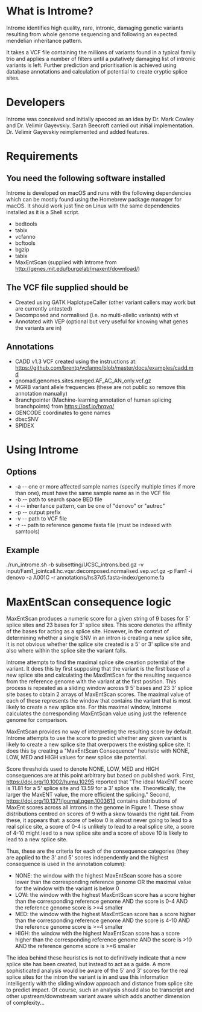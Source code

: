 # What is Introme?

Introme identifies high quality, rare, intronic, damaging genetic variants resulting from whole genome sequencing and following an expected mendelian inheritance pattern.

It takes a VCF file containing the millions of variants found in a typical family trio and applies a number of filters until a putatively damaging list of intronic variants is left. Further prediction and prioritisation is achieved using database annotations and calculation of potential to create cryptic splice sites.

# Developers

Introme was conceived and initially specced as an idea by Dr. Mark Cowley and Dr. Velimir Gayevskiy. Sarah Beecroft carried out initial implementation. Dr. Velimir Gayevskiy reimplemented and added features.

# Requirements

## You need the following software installed

Introme is developed on macOS and runs with the following dependencies which can be mostly found using the Homebrew package manager for macOS. It should work just fine on Linux with the same dependencies installed as it is a Shell script.

* bedtools
* tabix
* vcfanno
* bcftools
* bgzip
* tabix
* MaxEntScan (supplied with Introme from http://genes.mit.edu/burgelab/maxent/download/)

## The VCF file supplied should be

* Created using GATK HaplotypeCaller (other variant callers may work but are currently untested)
* Decomposed and normalised (i.e. no multi-allelic variants) with vt
* Annotated with VEP (optional but very useful for knowing what genes the variants are in)

## Annotations

* CADD v1.3 VCF created using the instructions at: https://github.com/brentp/vcfanno/blob/master/docs/examples/cadd.md
* gnomad.genomes.sites.merged.AF\_AC_AN\_only.vcf.gz
* MGRB variant allele frequencies (these are not public so remove this annotation manually)
* Branchpointer (Machine-learning annotation of human splicing branchpoints) from https://osf.io/hrqvq/
* GENCODE coordinates to gene names
* dbscSNV
* SPIDEX

# Using Introme

## Options

* -a -- one or more affected sample names (specify multiple times if more than one), must have the same sample name as in the VCF file
* -b -- path to search space BED file
* -i -- inheritance pattern, can be one of "denovo" or "autrec"
* -p -- output prefix
* -v -- path to VCF file
* -r -- path to reference genome fasta file (must be indexed with samtools)

## Example

./run\_introme.sh -b subsetting/UCSC\_introns.bed.gz -v input/Fam1_jointcall.hc.vqsr.decomposed.normalised.vep.vcf.gz -p Fam1 -i denovo -a A001C -r annotations/hs37d5.fasta-index/genome.fa

# MaxEntScan consequence logic

MaxEntScan produces a numeric score for a given string of 9 bases for 5' splice sites and 23 bases for 3' splice sites. This score denotes the affinity of the bases for acting as a splice site. However, in the context of determining whether a single SNV in an intron is creating a new splice site, it is not obvious whether the splice site created is a 5' or 3' splice site and also where within the splice site the variant falls.

Introme attempts to find the maximal splice site creation potential of the variant. It does this by first supposing that the variant is the first base of a new splice site and calculating the MaxEntScan for the resulting sequence from the reference genome with the variant at the first position. This process is repeated as a sliding window across 9 5' bases and 23 3' splice site bases to obtain 2 arrays of MaxEntScan scores. The maximal value of each of these represents the window that contains the variant that is most likely to create a new splice site. For this maximal window, Introme calculates the corresponding MaxEntScan value using just the reference genome for comparison.

MaxEntScan provides no way of interpreting the resulting score by default. Introme attempts to use the score to predict whether any given variant is likely to create a new splice site that overpowers the existing splice site. It does this by creating a "MaxEntScan Consequence" heuristic with NONE, LOW, MED and HIGH values for new splice site potential.

Score thresholds used to denote NONE, LOW, MED and HIGH consequences are at this point arbitrary but based on published work. First, https://doi.org/10.1002/humu.10295 reported that "The ideal MaxENT score is 11.81 for a 5' splice site and 13.59 for a 3' splice site. Theoretically, the larger the MaxENT value, the more efficient the splicing." Second, https://doi.org/10.1371/journal.pgen.1003613 contains distributions of MaxEnt scores across all introns in the genome in Figure 1. These show distributions centred on scores of 9 with a skew towards the right tail. From these, it appears that: a score of below 0 is almost never going to lead to a real splice site, a score of 0-4 is unlikely to lead to a real splice site, a score of 4-10 might lead to a new splice site and a score of above 10 is likely to lead to a new splice site.

Thus, these are the criteria for each of the consequence categories (they are applied to the 3' and 5' scores independently and the highest consequence is used in the annotation column):

* NONE: the window with the highest MaxEntScan score has a score lower than the corresponding reference genome OR the maximal value for the window with the variant is below 0
* LOW: the window with the highest MaxEntScan score has a score higher than the corresponding reference genome AND the score is 0-4 AND the reference genome score is >=4 smaller
* MED: the window with the highest MaxEntScan score has a score higher than the corresponding reference genome AND the score is 4-10 AND the reference genome score is >=4 smaller
* HIGH: the window with the highest MaxEntScan score has a score higher than the corresponding reference genome AND the score is >10 AND the reference genome score is >=6 smaller

The idea behind these heuristics is not to definitively indicate that a new splice site has been created, but instead to act as a guide. A more sophisticated analysis would be aware of the 5' and 3' scores for the real splice sites for the intron the variant is in and use this information intelligently with the sliding window approach and distance from splice site to predict impact. Of course, such an analysis should also be transcript and other upstream/downstream variant aware which adds another dimension of complexity...

